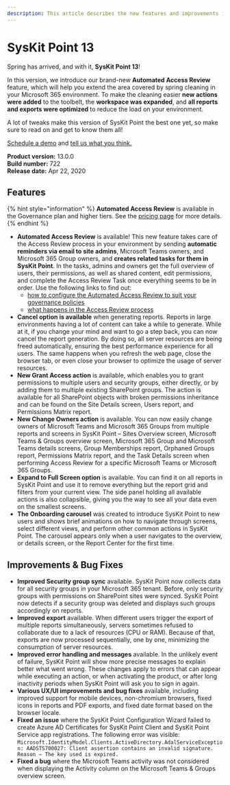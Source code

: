 ```yaml
---
description: This article describes the new features and improvements in SysKit Point version 13.
---
```


# SysKit Point 13

Spring has arrived, and with it, **SysKit Point 13**!

In this version, we introduce our brand-new **Automated Access Review** feature, which will help you extend the area covered by spring cleaning in your Microsoft 365 environment. To make the cleaning easier **new actions were added** to the toolbelt, the **workspace was expanded**, and **all reports and exports were optimized** to reduce the load on your environment.

A lot of tweaks make this version of SysKit Point the best one yet, so make sure to read on and get to know them all!

[Schedule a demo](https://www.syskit.com/products/point/request-a-demo/) and [tell us what you think.](https://www.syskit.com/company/contact-us/)

**Product version:** 13.0.0  
**Build number:** 722  
**Release date:** Apr 22, 2020

## Features

{% hint style="information" %}
**Automated Access Review** is available in the Governance plan and higher tiers. See the [pricing page](https://www.syskit.com/products/point/pricing/) for more details.
{% endhint %}

* **Automated Access Review** is available! This new feature takes care of the Access Review process in your environment by sending **automatic reminders via email to site admins**, Microsoft Teams owners, and Microsoft 365 Group owners, and **creates related tasks for them in SysKit Point**. In the tasks, admins and owners get the full overview of users, their permissions, as well as shared content, edit permissions, and complete the Access Review Task once everything seems to be in order. Use the following links to find out:
  * [how to configure the Automated Access Review to suit your governance policies](../governance-and-automation/permissions-review/enable-permissions-review.md)
  * [what happens in the Access Review process](../point-collaborators/resolve-governance-tasks/access-review.md)
* **Cancel option is available** when generating reports. Reports in large environments having a lot of content can take a while to generate. While at it, if you change your mind and want to go a step back, you can now cancel the report generation. By doing so, all server resources are being freed automatically, ensuring the best performance experience for all users. The same happens when you refresh the web page, close the browser tab, or even close your browser to optimize the usage of server resources.
* **New Grant Access action** is available, which enables you to grant permissions to multiple users and security groups, either directly, or by adding them to multiple existing SharePoint groups. The action is available for all SharePoint objects with broken permissions inheritance and can be found on the Site Details screen, Users report, and Permissions Matrix report.
* **New Change Owners action** is available. You can now easily change owners of Microsoft Teams and Microsoft 365 Groups from multiple reports and screens in SysKit Point – Sites Overview screen, Microsoft Teams & Groups overview screen, Microsoft 365 Group and Microsoft Teams details screens, Group Memberships report, Orphaned Groups report, Permissions Matrix report, and the Task Details screen when performing Access Review for a specific Microsoft Teams or Microsoft 365 Groups.
* **Expand to Full Screen option** is available. You can find it on all reports in SysKit Point and use it to remove everything but the report grid and filters from your current view. The side panel holding all available actions is also collapsible, giving you the way to see all your data even on the smallest screens.
* **The Onboarding carousel** was created to introduce SysKit Point to new users and shows brief animations on how to navigate through screens, select different views, and perform other common actions in SysKit Point. The carousel appears only when a user navigates to the overview, or details screen, or the Report Center for the first time.

## Improvements & Bug Fixes

* **Improved Security group sync** available. SysKit Point now collects data for all security groups in your Microsoft 365 tenant. Before, only security groups with permissions on SharePoint sites were synced. SysKit Point now detects if a security group was deleted and displays such groups accordingly on reports.
* **Improved export** available. When different users trigger the export of multiple reports simultaneously, servers sometimes refused to collaborate due to a lack of resources \(CPU or RAM\). Because of that, exports are now processed sequentially, one by one, minimizing the consumption of server resources.
* **Improved error handling and messages** available. In the unlikely event of failure, SysKit Point will show more precise messages to explain better what went wrong. These changes apply to errors that can appear while executing an action, or when activating the product, or after long inactivity periods when SysKit Point will ask you to sign in again.
* **Various UX/UI improvements and bug fixes** available, including improved support for mobile devices, non-chromium browsers, fixed icons in reports and PDF exports, and fixed date format based on the browser locale.
* **Fixed an issue** where the SysKit Point Configuration Wizard failed to create Azure AD Certificates for SysKit Point Client and SysKit Point Service app registrations. The following error was visible: `Microsoft.IdentityModel.Clients.ActiveDirectory.AdalServiceException: AADSTS700027: Client assertion contains an invalid signature. Reason – The key used is expired.`
* **Fixed a bug** where the Microsoft Teams activity was not considered when displaying the Activity column on the Microsoft Teams & Groups overview screen.

